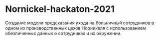 # Nornickel-hackaton-2021

Cоздание модели предсказания ухода на больничный сотрудников в одном из производственных цехов Норникеля с использованием обезличенных данных о сотрудниках и их окружении. 
